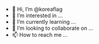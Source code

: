 - 👋 Hi, I’m @koreaflag
- 👀 I’m interested in ...
- 🌱 I’m currently learning ...
- 💞️ I’m looking to collaborate on ...
- 📫 How to reach me ...

<!---
koreaflag/koreaflag is a ✨ special ✨ repository because its `README.md` (this file) appears on your GitHub profile.
You can click the Preview link to take a look at your changes.
--->
